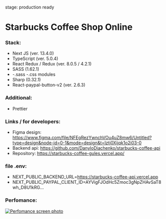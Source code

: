 stage: production ready

# Starbucks Coffee Shop Online
### Stack:
-  Next JS  (ver. 13.4.0)
- TypeScript (ver. 5.0.4)
-  React Redux / Redux (ver. 8.0.5 / 4.2.1)
-  SASS (1.62.1)
-  -.sass -.css modules
-  Sharp (0.32.1)
- React-paypal-button-v2 (ver. 2.6.3)

### Additional:
- Prettier

### Links / for developers:
- Figma design:  https://www.figma.com/file/NFEgRezYwnchVOu4uZ8mw6/Untitled?type=design&node-id=0-1&mode=design&t=Iztj0Xijqk1o2i03-0
- Backend api: https://github.com/DanyloDiachenko/starbucks-coffee-api
- Repository: https://starbucks-coffee-gules.vercel.app/

### file .env:
- NEXT_PUBLIC_BACKEND_URL=https://starbucks-coffee-api.vercel.app
- NEXT_PUBLIC_PAYPAL_CLIENT_ID=AYVigFJOdHc5Zmoc3gNpZHAvSaT8wh_D8U1kRG...

### Perfomance:
[![Perfomance screen photo](https://i.imgur.com/zFktIKB.png)](https://i.imgur.com/zFktIKB.png)

